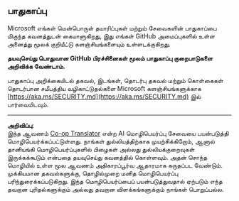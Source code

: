 <!--
CO_OP_TRANSLATOR_METADATA:
{
  "original_hash": "7229f7490ea61a04330b79651ac4d37e",
  "translation_date": "2025-10-11T15:37:31+00:00",
  "source_file": "SECURITY.md",
  "language_code": "ta"
}
-->
<!-- BEGIN MICROSOFT SECURITY.MD V1.0.0 BLOCK -->

## பாதுகாப்பு

Microsoft எங்கள் மென்பொருள் தயாரிப்புகள் மற்றும் சேவைகளின் பாதுகாப்பை மிகுந்த கவனத்துடன் கையாளுகிறது, இது
எங்கள் GitHub அமைப்புகளில் உள்ள அனைத்து மூலக் குறியீட்டு களஞ்சியங்களையும் உள்ளடக்குகிறது.

**தயவுசெய்து பொதுவான GitHub பிரச்சினைகள் மூலம் பாதுகாப்பு குறைபாடுகளை அறிவிக்க வேண்டாம்.**

பாதுகாப்பு அறிக்கையிடல் தகவல், இடங்கள், தொடர்பு தகவல் மற்றும் கொள்கைகள் தொடர்பான
சமீபத்திய வழிகாட்டுதல்களை Microsoft களஞ்சியங்களுக்காக [https://aka.ms/SECURITY.md](https://aka.ms/SECURITY.md) இல் பார்வையிடவும்.

<!-- END MICROSOFT SECURITY.MD BLOCK -->

---

**அறிவிப்பு**:  
இந்த ஆவணம் [Co-op Translator](https://github.com/Azure/co-op-translator) என்ற AI மொழிபெயர்ப்பு சேவையை பயன்படுத்தி மொழிபெயர்க்கப்பட்டுள்ளது. நாங்கள் துல்லியத்திற்காக முயற்சிக்கிறோம், ஆனால் தானியங்கி மொழிபெயர்ப்புகளில் பிழைகள் அல்லது துல்லியக்குறைவுகள் இருக்கக்கூடும் என்பதை தயவுசெய்து கவனத்தில் கொள்ளவும். அதன் சொந்த மொழியில் உள்ள மூல ஆவணம் அதிகாரப்பூர்வ ஆதாரமாக கருதப்பட வேண்டும். முக்கியமான தகவல்களுக்கு, தொழில்முறை மனித மொழிபெயர்ப்பு பரிந்துரைக்கப்படுகிறது. இந்த மொழிபெயர்ப்பைப் பயன்படுத்துவதால் ஏற்படும் எந்த தவறான புரிதல்களுக்கும் அல்லது தவறான விளக்கங்களுக்கும் நாங்கள் பொறுப்பல்ல.